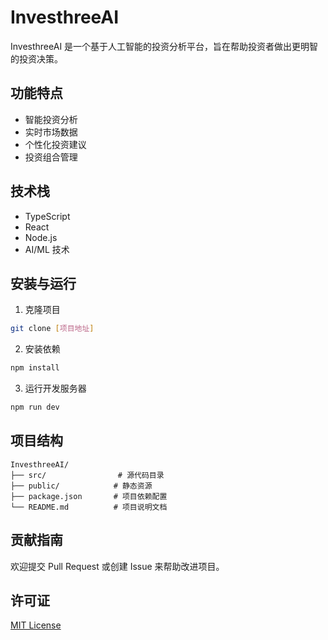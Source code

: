 # InvesthreeAI

InvesthreeAI 是一个基于人工智能的投资分析平台，旨在帮助投资者做出更明智的投资决策。

## 功能特点

- 智能投资分析
- 实时市场数据
- 个性化投资建议
- 投资组合管理

## 技术栈

- TypeScript
- React
- Node.js
- AI/ML 技术

## 安装与运行

1. 克隆项目
```bash
git clone [项目地址]
```

2. 安装依赖
```bash
npm install
```

3. 运行开发服务器
```bash
npm run dev
```

## 项目结构

```
InvesthreeAI/
├── src/                # 源代码目录
├── public/            # 静态资源
├── package.json       # 项目依赖配置
└── README.md          # 项目说明文档
```

## 贡献指南

欢迎提交 Pull Request 或创建 Issue 来帮助改进项目。

## 许可证

[MIT License](LICENSE) 